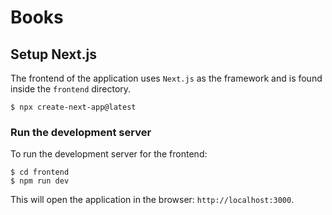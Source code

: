 # Books

## Setup Next.js
The frontend of the application uses `Next.js` as the framework and is found inside the `frontend` directory.

```shell
$ npx create-next-app@latest
```

### Run the development server
To run the development server for the frontend:

```shell
$ cd frontend
$ npm run dev
```

This will open the application in the browser: `http://localhost:3000`.